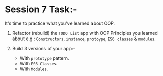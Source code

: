 # Session 7 Task:-
It's time to practice what you've learned about OOP.

1. Refactor (rebuild) the `TODO List` app with OOP Principles you learned about e.g : `Constructors`, `instance`, `protoype`, `ES6 classes` & `modules`.

2. Build 3 versions of your app:-
    - With `prototype` pattern.
    - With `ES6 Classes`.
    - With `Modules`.
